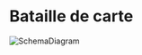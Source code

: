 # Bataille de carte
![SchemaDiagram](https://user-images.githubusercontent.com/45497492/67049682-27847c00-f137-11e9-9ab2-ff500b21bd50.PNG)